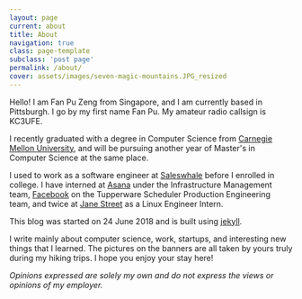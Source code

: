```yaml
---
layout: page
current: about
title: About
navigation: true
class: page-template
subclass: 'post page'
permalink: /about/
cover: assets/images/seven-magic-mountains.JPG_resized
---
```

Hello! I am Fan Pu Zeng from Singapore, and I am currently based in Pittsburgh. I go by my first name Fan Pu. My amateur radio callsign is KC3UFE.

I recently graduated with a degree in Computer Science from [Carnegie Mellon University](https://www.cmu.edu/), and will be pursuing another year of Master's in Computer Science at the same place.

I used to work as a software engineer at [Saleswhale](https://saleswhale.com) before I enrolled in college. 
I have interned at [Asana](https://asana.com/) under the Infrastructure Management team, [Facebook](https://about.facebook.com/meta) on the Tupperware Scheduler Production Engineering team, and twice at [Jane Street](https://www.janestreet.com/) as a Linux Engineer Intern. 

This blog was started on 24 June 2018 and is built using [jekyll](https://github.com/jekyll/jekyll).

I write mainly about computer science, work, startups, and interesting new things that I learned. The pictures on the banners are all taken by yours truly during my hiking trips. I hope you enjoy your stay here!

*Opinions expressed are solely my own and do not express the views or opinions of my employer.*

<br>